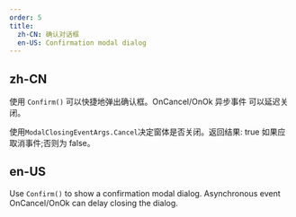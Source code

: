 ```yaml
---
order: 5
title:
  zh-CN: 确认对话框
  en-US: Confirmation modal dialog
---
```


## zh-CN

使用 `Confirm()` 可以快捷地弹出确认框。OnCancel/OnOk 异步事件 可以延迟关闭。

使用`ModalClosingEventArgs.Cancel`决定窗体是否关闭。返回结果: true 如果应取消事件;否则为 false。

## en-US

Use `Confirm()` to show a confirmation modal dialog. Asynchronous event OnCancel/OnOk can delay closing the dialog.

